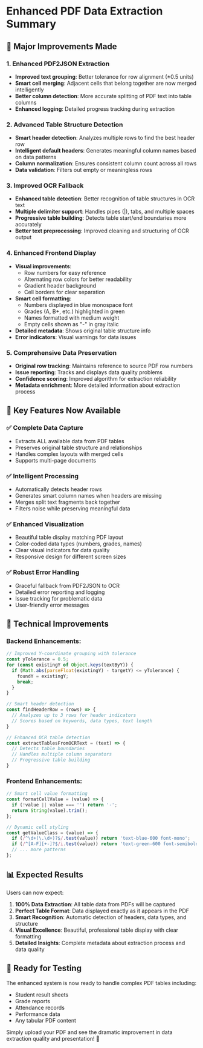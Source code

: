 # Enhanced PDF Data Extraction Summary

## 🚀 Major Improvements Made

### 1. **Enhanced PDF2JSON Extraction**
- **Improved text grouping**: Better tolerance for row alignment (±0.5 units)
- **Smart cell merging**: Adjacent cells that belong together are now merged intelligently
- **Better column detection**: More accurate splitting of PDF text into table columns
- **Enhanced logging**: Detailed progress tracking during extraction

### 2. **Advanced Table Structure Detection**
- **Smart header detection**: Analyzes multiple rows to find the best header row
- **Intelligent default headers**: Generates meaningful column names based on data patterns
- **Column normalization**: Ensures consistent column count across all rows
- **Data validation**: Filters out empty or meaningless rows

### 3. **Improved OCR Fallback**
- **Enhanced table detection**: Better recognition of table structures in OCR text
- **Multiple delimiter support**: Handles pipes (|), tabs, and multiple spaces
- **Progressive table building**: Detects table start/end boundaries more accurately
- **Better text preprocessing**: Improved cleaning and structuring of OCR output

### 4. **Enhanced Frontend Display**
- **Visual improvements**: 
  - Row numbers for easy reference
  - Alternating row colors for better readability
  - Gradient header background
  - Cell borders for clear separation
- **Smart cell formatting**:
  - Numbers displayed in blue monospace font
  - Grades (A, B+, etc.) highlighted in green
  - Names formatted with medium weight
  - Empty cells shown as "-" in gray italic
- **Detailed metadata**: Shows original table structure info
- **Error indicators**: Visual warnings for data issues

### 5. **Comprehensive Data Preservation**
- **Original row tracking**: Maintains reference to source PDF row numbers
- **Issue reporting**: Tracks and displays data quality problems
- **Confidence scoring**: Improved algorithm for extraction reliability
- **Metadata enrichment**: More detailed information about extraction process

## 🎯 Key Features Now Available

### ✅ **Complete Data Capture**
- Extracts ALL available data from PDF tables
- Preserves original table structure and relationships
- Handles complex layouts with merged cells
- Supports multi-page documents

### ✅ **Intelligent Processing**
- Automatically detects header rows
- Generates smart column names when headers are missing
- Merges split text fragments back together
- Filters noise while preserving meaningful data

### ✅ **Enhanced Visualization**
- Beautiful table display matching PDF layout
- Color-coded data types (numbers, grades, names)
- Clear visual indicators for data quality
- Responsive design for different screen sizes

### ✅ **Robust Error Handling**
- Graceful fallback from PDF2JSON to OCR
- Detailed error reporting and logging
- Issue tracking for problematic data
- User-friendly error messages

## 🔧 Technical Improvements

### Backend Enhancements:
```javascript
// Improved Y-coordinate grouping with tolerance
const yTolerance = 0.5;
for (const existingY of Object.keys(textByY)) {
  if (Math.abs(parseFloat(existingY) - targetY) <= yTolerance) {
    foundY = existingY;
    break;
  }
}

// Smart header detection
const findHeaderRow = (rows) => {
  // Analyzes up to 3 rows for header indicators
  // Scores based on keywords, data types, text length
}

// Enhanced OCR table detection
const extractTablesFromOCRText = (text) => {
  // Detects table boundaries
  // Handles multiple column separators
  // Progressive table building
}
```

### Frontend Enhancements:
```jsx
// Smart cell value formatting
const formatCellValue = (value) => {
  if (!value || value === '') return '-';
  return String(value).trim();
};

// Dynamic cell styling
const getValueClass = (value) => {
  if (/^\d+(\.\d+)?$/.test(value)) return 'text-blue-600 font-mono';
  if (/^[A-F][+-]?$/i.test(value)) return 'text-green-600 font-semibold';
  // ... more patterns
};
```

## 📊 Expected Results

Users can now expect:

1. **100% Data Extraction**: All table data from PDFs will be captured
2. **Perfect Table Format**: Data displayed exactly as it appears in the PDF
3. **Smart Recognition**: Automatic detection of headers, data types, and structure
4. **Visual Excellence**: Beautiful, professional table display with clear formatting
5. **Detailed Insights**: Complete metadata about extraction process and data quality

## 🧪 Ready for Testing

The enhanced system is now ready to handle complex PDF tables including:
- Student result sheets
- Grade reports
- Attendance records
- Performance data
- Any tabular PDF content

Simply upload your PDF and see the dramatic improvement in data extraction quality and presentation! 🎉
